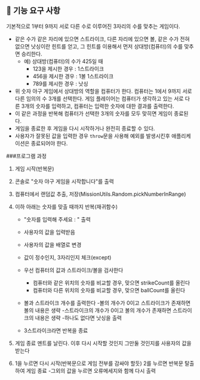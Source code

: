 ## 🚀 기능 요구 사항

기본적으로 1부터 9까지 서로 다른 수로 이루어진 3자리의 수를 맞추는 게임이다.

- 같은 수가 같은 자리에 있으면 스트라이크, 다른 자리에 있으면 볼, 같은 수가 전혀 없으면 낫싱이란 힌트를 얻고, 그 힌트를 이용해서 먼저 상대방(컴퓨터)의 수를 맞추면 승리한다.
  - 예) 상대방(컴퓨터)의 수가 425일 때
    - 123을 제시한 경우 : 1스트라이크
    - 456을 제시한 경우 : 1볼 1스트라이크
    - 789를 제시한 경우 : 낫싱
- 위 숫자 야구 게임에서 상대방의 역할을 컴퓨터가 한다. 컴퓨터는 1에서 9까지 서로 다른 임의의 수 3개를 선택한다. 게임 플레이어는 컴퓨터가 생각하고 있는 서로 다른 3개의 숫자를 입력하고, 컴퓨터는 입력한 숫자에 대한
  결과를 출력한다.
- 이 같은 과정을 반복해 컴퓨터가 선택한 3개의 숫자를 모두 맞히면 게임이 종료된다.
- 게임을 종료한 후 게임을 다시 시작하거나 완전히 종료할 수 있다.
- 사용자가 잘못된 값을 입력한 경우 `throw`문을 사용해 예외를 발생시킨후 애플리케이션은 종료되어야 한다.

###프로그램 과정
1. 게임 시작(반복문)
2. 콘솔로 "숫자 야구 게임을 시작합니다"를 출력
3. 컴퓨터에서 랜덤값 추출, 저장(MissionUtils.Random.pickNumberInRange)
4. 이하 아래는 숫자를 맞출 때까지 반복(재귀함수)
    - "숫자를 입력해 주세요 : " 출력
    - 사용자의 값을 입력받음
    - 사용자의 값을 배열로 변경
    - 값이 정수인지, 3자리인지 체크(except)

    - 우선 컴퓨터의 값과 스트라이크/볼을 검사한다
        - 컴퓨터와 같은 위치의 숫자를 비교할 경우, 맞으면 strikeCount를 올린다
        - 컴퓨터와 다른 위치의 숫자를 비교할 경우, 맞으면 ballCount를 올린다

    - 볼과 스트라이크 개수를 출력한다
        -볼의 개수가 0이고 스트라이크가 존재하면 볼의 내용은 생략
        -스트라이크의 개수가 0이고 볼의 개수가 존재하면 스트라이크의 내용은 생략
        -하나도 없다면 낫싱을 출력
    
    - 3스트라이크라면 반복을 종료

5. 게임 종료 멘트를 날린다. 이후 다시 시작할 것인지 그만둘 것인지를 사용자의 값을 받는다
6. 1을 누르면 다시 시작(반복문으로 게임 전부를 감싸야 할듯)
    2를 누르면 반복문 탈출하여 게임 종료
    -그외의 값을 누르면 오류메세지와 함께 다시 출력

    
